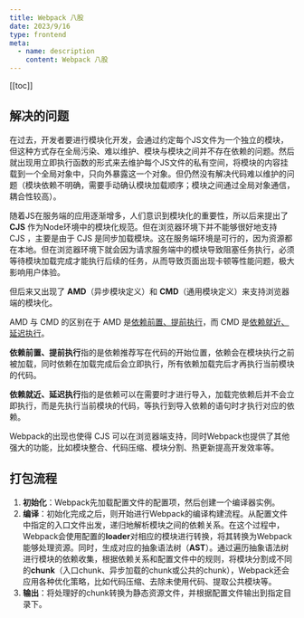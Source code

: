 ```yaml
---
title: Webpack 八股
date: 2023/9/16
type: frontend
meta:
  - name: description
    content: Webpack 八股
---
```


[[toc]]

## 解决的问题

在过去，开发者要进行模块化开发，会通过约定每个JS文件为一个独立的模块，但这种方式存在全局污染、难以维护、模块与模块之间并不存在依赖的问题。然后就出现用立即执行函数的形式来去维护每个JS文件的私有空间，将模块的内容挂载到一个全局对象中，只向外暴露这一个对象。但仍然没有解决代码难以维护的问题（模块依赖不明确，需要手动确认模块加载顺序；模块之间通过全局对象通信，耦合性较高）。

随着JS在服务端的应用逐渐增多，人们意识到模块化的重要性，所以后来提出了 **CJS** 作为Node环境中的模块化规范。但在浏览器环境下并不能够很好地支持 CJS ，主要是由于 CJS 是同步加载模块。这在服务端环境是可行的，因为资源都在本地。但在浏览器环境下就会因为请求服务端中的模块导致阻塞任务执行，必须等待模块加载完成才能执行后续的任务，从而导致页面出现卡顿等性能问题，极大影响用户体验。

但后来又出现了 **AMD**（异步模块定义）和 **CMD**（通用模块定义）来支持浏览器端的模块化。

AMD 与 CMD 的区别在于 AMD 是<u>依赖前置、提前执行</u>，而 CMD 是<u>依赖就近、延迟执行</u>。

**依赖前置、提前执行**指的是依赖推荐写在代码的开始位置，依赖会在模块执行之前被加载，同时依赖在加载完成后会立即执行，所有依赖加载完后才再执行当前模块的代码。

**依赖就近、延迟执行**指的是依赖可以在需要时才进行导入，加载完依赖后并不会立即执行，而是先执行当前模块的代码，等执行到导入依赖的语句时才执行对应的依赖。

Webpack的出现也使得 CJS 可以在浏览器端支持，同时Webpack也提供了其他强大的功能，比如模块整合、代码压缩、模块分割、热更新提高开发效率等。

## 打包流程

1. **初始化**：Webpack先加载配置文件的配置项，然后创建一个编译器实例。
2. **编译**：初始化完成之后，则开始进行Webpack的编译构建流程。从配置文件中指定的入口文件出发，递归地解析模块之间的依赖关系。在这个过程中，Webpack会使用配置的**loader**对相应的模块进行转换，将其转换为Webpack能够处理资源。同时，生成对应的抽象语法树（**AST**）。通过遍历抽象语法树进行模块的依赖收集，根据依赖关系和配置文件中的规则，将模块分割成不同的**chunk**（入口chunk、异步加载的chunk或公共的chunk），Webpack还会应用各种优化策略，比如代码压缩、去除未使用代码、提取公共模块等。
3. **输出**：将处理好的chunk转换为静态资源文件，并根据配置文件输出到指定目录下。